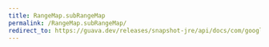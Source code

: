 ```yaml
---
title: RangeMap.subRangeMap
permalink: /RangeMap.subRangeMap/
redirect_to: https://guava.dev/releases/snapshot-jre/api/docs/com/google/common/collect/RangeMap.html#subRangeMap-com.google.common.collect.Range-
---
```

